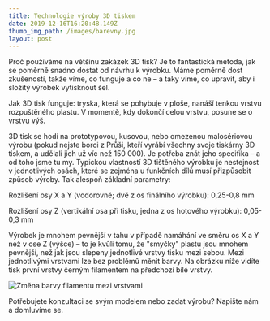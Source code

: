 ```yaml
---
title: Technologie výroby 3D tiskem
date: 2019-12-16T16:20:48.149Z
thumb_img_path: /images/barevny.jpg
layout: post
---
```

Proč používáme na většinu zakázek 3D tisk? Je to fantastická metoda, jak se poměrně snadno dostat od návrhu k výrobku. Máme poměrně dost zkušeností, takže víme, co funguje a co ne – a taky víme, co upravit, aby i složitý výrobek vytisknout šel.

Jak 3D tisk funguje: tryska, která se pohybuje v ploše, nanáší tenkou vrstvu rozpuštěného plastu. V momentě, kdy dokončí celou vrstvu, posune se o vrstvu výš.

3D tisk se hodí na prototypovou, kusovou, nebo omezenou malosériovou výrobu (pokud nejste borci z Průši, kteří vyrábí všechny svoje tiskárny 3D tiskem, a udělali jich už víc než 150 000). Je potřeba znát jeho specifika – a od toho jsme tu my. Typickou vlastností 3D tištěného výrobku je nestejnost v jednotlivých osách, které se zejména u funkčních dílů musí přizpůsobit způsob výroby. Tak alespoň základní parametry:

Rozlišení osy X a Y (vodorovné; dvě z os finálního výrobku): 0,25-0,8 mm

Rozlišení osy Z (vertikální osa při tisku, jedna z os hotového výrobku): 0,05-0,3 mm

Výrobek je mnohem pevnější v tahu v případě namáhání ve směru os X a Y než v ose Z (výšce) – to je kvůli tomu, že "smyčky" plastu jsou mnohem pevnější, než jak jsou slepeny jednotlivé vrstvy tisku mezi sebou. Mezi jednotlivými vrstvami lze bez problémů měnit barvy. Na obrázku níže vidíte tisk první vrstvy černým filamentem na předchozí bílé vrstvy.

![Změna barvy filamentu mezi vrstvami](/images/materialy_vrstvy.jpg "Změna barvy filamentu mezi vrstvami")

Potřebujete konzultaci se svým modelem nebo zadat výrobu? Napište nám a domluvíme se.
